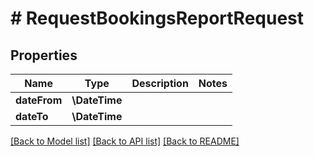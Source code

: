 # # RequestBookingsReportRequest

## Properties

Name | Type | Description | Notes
------------ | ------------- | ------------- | -------------
**dateFrom** | **\DateTime** |  |
**dateTo** | **\DateTime** |  |

[[Back to Model list]](../../README.md#models) [[Back to API list]](../../README.md#endpoints) [[Back to README]](../../README.md)
